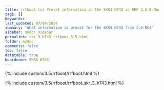 ```yaml
---
title: rrfboot.txt Preset information in the SKR3 H743 in RRF 3.5.0 Onwards
tags: []
keywords: 
last_updated: 07/04/2024
summary: "What information is preset for the SKR3 H743 from 3.5-RC4"
sidebar: mydoc_sidebar
permalink: skr_3_h743_rrfboot_3_5.html
folder: mydoc
comments: false
toc: false
datatable: true
boardname: SKR3 H743
---
```


{% include custom/3.5/rrfboot/rrfboot.html %}

{% include custom/3.5/rrfboot/rrfboot_skr_3_h743.html %}
